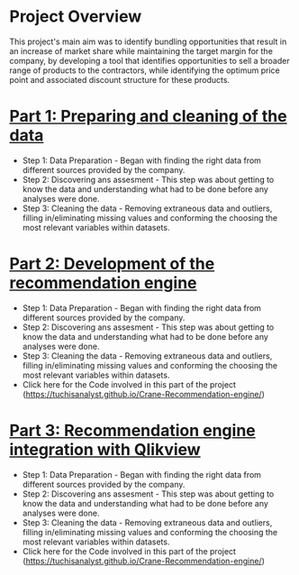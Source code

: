 
# Project Overview

This project's main aim was to identify bundling opportunities that result in an increase of market share while maintaining the target margin for the company, by developing a tool that identifies opportunities to sell a broader range of products to the contractors, while identifying the optimum price point and associated discount structure for these products.

# [Part 1: Preparing and cleaning of the data](https://tuchisanalyst.github.io/Crane-Recommendation-engine/)
* Step 1: Data Preparation - Began with finding the right data from different sources provided by the company.
* Step 2: Discovering ans assesment - This step was about getting to know the data and understanding what had to be done before any analyses were done.
* Step 3: Cleaning the data - Removing extraneous data and outliers, filling in/eliminating missing values and conforming the choosing the most relevant variables within datasets.


# [Part 2: Development of the recommendation engine](https://tuchisanalyst.github.io/Crane-Recommendation-engine/)
* Step 1: Data Preparation - Began with finding the right data from different sources provided by the company.
* Step 2: Discovering ans assesment - This step was about getting to know the data and understanding what had to be done before any analyses were done.
* Step 3: Cleaning the data - Removing extraneous data and outliers, filling in/eliminating missing values and conforming the choosing the most relevant variables within datasets.
* Click here for the Code involved in this part of the project (https://tuchisanalyst.github.io/Crane-Recommendation-engine/)

# [Part 3: Recommendation engine integration with Qlikview](https://tuchisanalyst.github.io/Crane-Recommendation-engine/)
* Step 1: Data Preparation - Began with finding the right data from different sources provided by the company.
* Step 2: Discovering ans assesment - This step was about getting to know the data and understanding what had to be done before any analyses were done.
* Step 3: Cleaning the data - Removing extraneous data and outliers, filling in/eliminating missing values and conforming the choosing the most relevant variables within datasets.
* Click here for the Code involved in this part of the project (https://tuchisanalyst.github.io/Crane-Recommendation-engine/)
